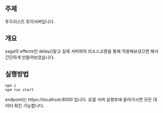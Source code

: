 ## 주제

투두리스트 토이서버입니다.

## 개요

saga의 effects인 delay()말고 실제 서버와의 리소스교환을 통해 적용해보셨으면 해서 간단하게 만들어보았습니다.

## 실행방법

```
npm i
npm run start
```

endpoint는 https://localhost:8000 입니다.
로컬 서버 실행후에 들어가시면 모든 데이터 확인 가능합니다.
